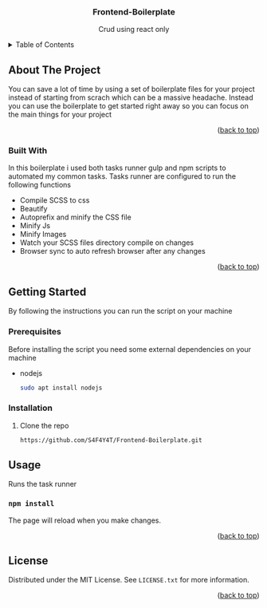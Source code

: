 <a name="readme-top"></a>

<div align="center">
  <h3 align="center">Frontend-Boilerplate</h3>
  <p>Crud using react only</p>
</div>

<!-- TABLE OF CONTENTS -->
<details>
  <summary>Table of Contents</summary>
  <ol>
    <li>
      <a href="#about-the-project">About The Project</a>
      <ul>
        <li><a href="#built-with">Built With</a></li>
      </ul>
    </li>
    <li>
      <a href="#getting-started">Getting Started</a>
      <ul>
        <li><a href="#prerequisites">Prerequisites</a></li>
        <li><a href="#installation">Installation</a></li>
      </ul>
    </li>
    <li><a href="#usage">Usage</a></li>
    <li><a href="#license">License</a></li>
  </ol>
</details>



<!-- ABOUT THE PROJECT -->
## About The Project

You can save a lot of time by using a set of boilerplate files for your project instead of starting from scrach which can be a massive headache. Instead you can use the boilerplate to get started right away so you can focus on the main things for your project

<p align="right">(<a href="#readme-top">back to top</a>)</p>

### Built With

In this boilerplate i used both tasks runner gulp and npm scripts to automated my common tasks. Tasks runner are configured to run the following functions

* Compile SCSS to css
* Beautify 
* Autoprefix and minify the CSS file
* Minify Js
* Minify Images
* Watch your SCSS files directory compile on changes
* Browser sync to auto refresh browser after any changes

<p align="right">(<a href="#readme-top">back to top</a>)</p>

<!-- GETTING STARTED -->
## Getting Started

By following the instructions you can run the script on your machine

### Prerequisites

Before installing the script you need some external dependencies on your machine
* nodejs
  ```sh
  sudo apt install nodejs
  ```

### Installation

1. Clone the repo
   ```sh
   https://github.com/S4F4Y4T/Frontend-Boilerplate.git
   ```

<!-- USAGE EXAMPLES -->
## Usage

Runs the task runner

### `npm install`

The page will reload when you make changes.

<p align="right">(<a href="#readme-top">back to top</a>)</p>


<!-- LICENSE -->
## License

Distributed under the MIT License. See `LICENSE.txt` for more information.

<p align="right">(<a href="#readme-top">back to top</a>)</p>

<!-- MARKDOWN LINKS & IMAGES -->
<!-- https://www.markdownguide.org/basic-syntax/#reference-style-links -->
